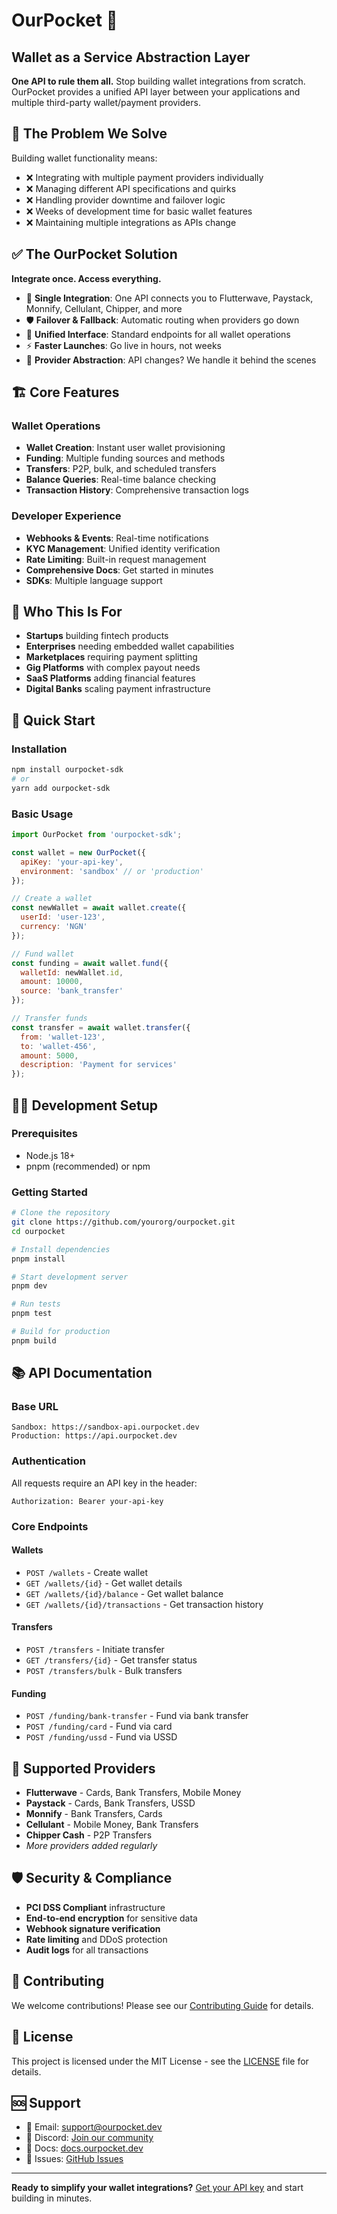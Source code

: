 # OurPocket 🚀
## Wallet as a Service Abstraction Layer

**One API to rule them all.** Stop building wallet integrations from scratch. OurPocket provides a unified API layer between your applications and multiple third-party wallet/payment providers.

## 🎯 The Problem We Solve

Building wallet functionality means:
- ❌ Integrating with multiple payment providers individually
- ❌ Managing different API specifications and quirks
- ❌ Handling provider downtime and failover logic
- ❌ Weeks of development time for basic wallet features
- ❌ Maintaining multiple integrations as APIs change

## ✅ The OurPocket Solution

**Integrate once. Access everything.**

- 🔌 **Single Integration**: One API connects you to Flutterwave, Paystack, Monnify, Cellulant, Chipper, and more
- 🛡️ **Failover & Fallback**: Automatic routing when providers go down
- 🎨 **Unified Interface**: Standard endpoints for all wallet operations
- ⚡ **Faster Launches**: Go live in hours, not weeks
- 🔧 **Provider Abstraction**: API changes? We handle it behind the scenes

## 🏗️ Core Features

### Wallet Operations
- **Wallet Creation**: Instant user wallet provisioning
- **Funding**: Multiple funding sources and methods
- **Transfers**: P2P, bulk, and scheduled transfers
- **Balance Queries**: Real-time balance checking
- **Transaction History**: Comprehensive transaction logs

### Developer Experience
- **Webhooks & Events**: Real-time notifications
- **KYC Management**: Unified identity verification
- **Rate Limiting**: Built-in request management
- **Comprehensive Docs**: Get started in minutes
- **SDKs**: Multiple language support

## 🎯 Who This Is For

- **Startups** building fintech products
- **Enterprises** needing embedded wallet capabilities
- **Marketplaces** requiring payment splitting
- **Gig Platforms** with complex payout needs
- **SaaS Platforms** adding financial features
- **Digital Banks** scaling payment infrastructure

## 🚀 Quick Start

### Installation
```bash
npm install ourpocket-sdk
# or
yarn add ourpocket-sdk
```

### Basic Usage
```javascript
import OurPocket from 'ourpocket-sdk';

const wallet = new OurPocket({
  apiKey: 'your-api-key',
  environment: 'sandbox' // or 'production'
});

// Create a wallet
const newWallet = await wallet.create({
  userId: 'user-123',
  currency: 'NGN'
});

// Fund wallet
const funding = await wallet.fund({
  walletId: newWallet.id,
  amount: 10000,
  source: 'bank_transfer'
});

// Transfer funds
const transfer = await wallet.transfer({
  from: 'wallet-123',
  to: 'wallet-456',
  amount: 5000,
  description: 'Payment for services'
});
```

## 🏃‍♂️ Development Setup

### Prerequisites
- Node.js 18+
- pnpm (recommended) or npm

### Getting Started
```bash
# Clone the repository
git clone https://github.com/yourorg/ourpocket.git
cd ourpocket

# Install dependencies
pnpm install

# Start development server
pnpm dev

# Run tests
pnpm test

# Build for production
pnpm build
```

## 📚 API Documentation

### Base URL
```
Sandbox: https://sandbox-api.ourpocket.dev
Production: https://api.ourpocket.dev
```

### Authentication
All requests require an API key in the header:
```
Authorization: Bearer your-api-key
```

### Core Endpoints

#### Wallets
- `POST /wallets` - Create wallet
- `GET /wallets/{id}` - Get wallet details
- `GET /wallets/{id}/balance` - Get wallet balance
- `GET /wallets/{id}/transactions` - Get transaction history

#### Transfers
- `POST /transfers` - Initiate transfer
- `GET /transfers/{id}` - Get transfer status
- `POST /transfers/bulk` - Bulk transfers

#### Funding
- `POST /funding/bank-transfer` - Fund via bank transfer
- `POST /funding/card` - Fund via card
- `POST /funding/ussd` - Fund via USSD

## 🔧 Supported Providers

- **Flutterwave** - Cards, Bank Transfers, Mobile Money
- **Paystack** - Cards, Bank Transfers, USSD
- **Monnify** - Bank Transfers, Cards
- **Cellulant** - Mobile Money, Bank Transfers
- **Chipper Cash** - P2P Transfers
- *More providers added regularly*

## 🛡️ Security & Compliance

- **PCI DSS Compliant** infrastructure
- **End-to-end encryption** for sensitive data
- **Webhook signature verification**
- **Rate limiting** and DDoS protection
- **Audit logs** for all transactions

## 🤝 Contributing

We welcome contributions! Please see our [Contributing Guide](CONTRIBUTING.md) for details.

## 📄 License

This project is licensed under the MIT License - see the [LICENSE](LICENSE) file for details.

## 🆘 Support

- 📧 Email: support@ourpocket.dev
- 💬 Discord: [Join our community](https://discord.gg/ourpocket)
- 📖 Docs: [docs.ourpocket.dev](https://docs.ourpocket.dev)
- 🐛 Issues: [GitHub Issues](https://github.com/yourorg/ourpocket/issues)

---

**Ready to simplify your wallet integrations?** [Get your API key](https://dashboard.ourpocket.dev) and start building in minutes.
